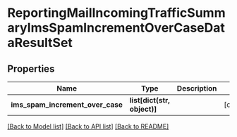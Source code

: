# ReportingMailIncomingTrafficSummaryImsSpamIncrementOverCaseDataResultSet

## Properties
Name | Type | Description | Notes
------------ | ------------- | ------------- | -------------
**ims_spam_increment_over_case** | **list[dict(str, object)]** |  | [optional] 

[[Back to Model list]](../README.md#documentation-for-models) [[Back to API list]](../README.md#documentation-for-api-endpoints) [[Back to README]](../README.md)

